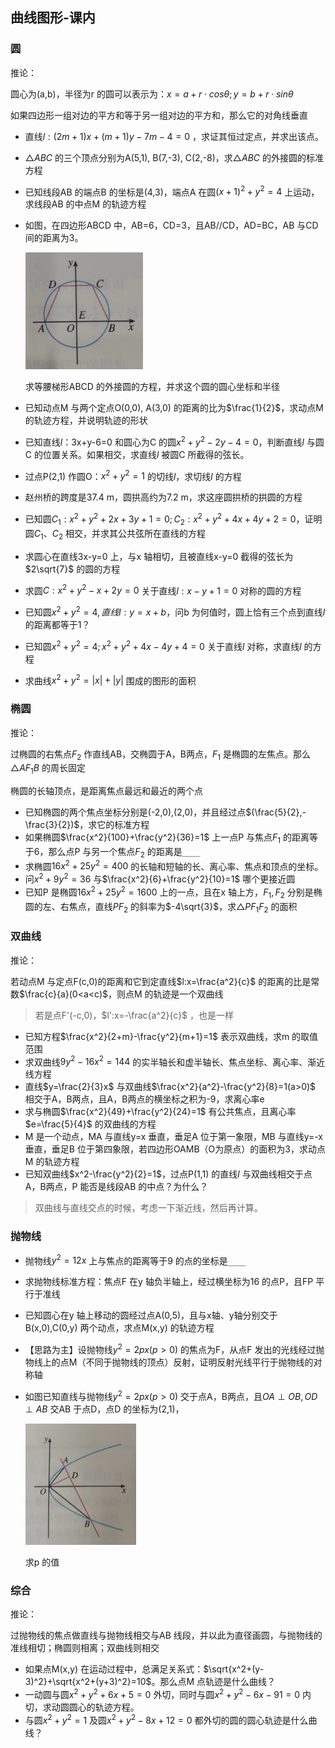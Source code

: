 ## 曲线图形-课内

### 圆

推论：

圆心为(a,b)，半径为r 的圆可以表示为：$x=a+r\cdot cos\theta;y=b+r\cdot sin\theta$

如果四边形一组对边的平方和等于另一组对边的平方和，那么它的对角线垂直



- 直线$l:(2m+1)x+(m+1)y-7m-4=0$ ，求证其恒过定点，并求出该点。

- $\triangle ABC$ 的三个顶点分别为A(5,1), B(7,-3), C(2,-8)，求$\triangle ABC$ 的外接圆的标准方程

- 已知线段AB 的端点B 的坐标是(4,3)，端点A 在圆$(x+1)^2+y^2=4$ 上运动，求线段AB 的中点M 的轨迹方程

- 如图，在四边形ABCD 中，AB=6，CD=3，且AB//CD，AD=BC，AB 与CD 间的距离为3。

  <img src="image-20240319175542003.png" alt="image-20240319175542003" style="zoom:33%;" />

  求等腰梯形ABCD 的外接圆的方程，并求这个圆的圆心坐标和半径

- 已知动点M 与两个定点O(0,0), A(3,0) 的距离的比为$\frac{1}{2}$，求动点M 的轨迹方程，并说明轨迹的形状

- 已知直线$l$：3x+y-6=0 和圆心为C 的圆$x^2+y^2-2y-4=0$，判断直线$l$ 与圆C 的位置关系。如果相交，求直线$l$ 被圆C 所截得的弦长。

- 过点P(2,1) 作圆O：$x^2+y^2=1$ 的切线$l$，求切线$l$ 的方程

- 赵州桥的跨度是37.4 m，圆拱高约为7.2 m，求这座圆拱桥的拱圆的方程

- 已知圆$C_1:x^2+y^2+2x+3y+1=0;C_2:x^2+y^2+4x+4y+2=0$，证明圆$C_1、C_2$ 相交，并求其公共弦所在直线的方程

- 求圆心在直线3x-y=0 上，与x 轴相切，且被直线x-y=0 截得的弦长为$2\sqrt{7}$ 的圆的方程

- 求圆$C:x^2+y^2-x+2y=0$ 关于直线$l:x-y+1=0$ 对称的圆的方程

- 已知圆$x^2+y^2=4,直线l:y=x+b$，问b 为何值时，圆上恰有三个点到直线$l$ 的距离都等于1？

- 已知圆$x^2+y^2=4; x^2+y^2+4x-4y+4=0$ 关于直线$l$ 对称，求直线$l$ 的方程

- 求曲线$x^2+y^2=|x|+|y|$ 围成的图形的面积

  

### 椭圆

推论：

过椭圆的右焦点$F_2$ 作直线AB，交椭圆于A，B两点，$F_1$ 是椭圆的左焦点。那么$\triangle AF_1B$ 的周长固定

椭圆的长轴顶点，是距离焦点最远和最近的两个点



- 已知椭圆的两个焦点坐标分别是(-2,0),(2,0)，并且经过点$(\frac{5}{2},-\frac{3}{2})$，求它的标准方程
- 如果椭圆$\frac{x^2}{100}+\frac{y^2}{36}=1$ 上一点P 与焦点$F_1$ 的距离等于6，那么点P 与另一个焦点$F_2$ 的距离是`____`
- 求椭圆$16x^2+25y^2=400$ 的长轴和短轴的长、离心率、焦点和顶点的坐标。
- 问$x^2+9y^2=36$ 与$\frac{x^2}{6}+\frac{y^2}{10}=1$ 哪个更接近圆
- 已知P 是椭圆$16x^2+25y^2=1600$ 上的一点，且在x 轴上方，$F_1,F_2$ 分别是椭圆的左、右焦点，直线$PF_2$ 的斜率为$-4\sqrt{3}$，求$\triangle PF_1F_2$ 的面积 



### 双曲线

推论：

若动点M 与定点F(c,0)的距离和它到定直线$l:x=\frac{a^2}{c}$ 的距离的比是常数$\frac{c}{a}(0<a<c)$，则点M 的轨迹是一个双曲线

> 若是点F'(-c,0)，$l':x=-\frac{a^2}{c}$ ，也是一样



- 已知方程$\frac{x^2}{2+m}-\frac{y^2}{m+1}=1$ 表示双曲线，求m 的取值范围
- 求双曲线$9y^2-16x^2=144$ 的实半轴长和虚半轴长、焦点坐标、离心率、渐近线方程
- 直线$y=\frac{2}{3}x$ 与双曲线$\frac{x^2}{a^2}-\frac{y^2}{8}=1(a>0)$ 相交于A，B两点，且A，B两点的横坐标之积为-9，求离心率e
- 求与椭圆$\frac{x^2}{49}+\frac{y^2}{24}=1$ 有公共焦点，且离心率$e=\frac{5}{4}$ 的双曲线的方程
- M 是一个动点，MA 与直线y=x 垂直，垂足A 位于第一象限，MB 与直线y=-x 垂直，垂足B 位于第四象限，若四边形OAMB（O为原点）的面积为3，求动点M 的轨迹方程
- 已知双曲线$x^2-\frac{y^2}{2}=1$，过点P(1,1) 的直线$l$ 与双曲线相交于点A，B两点，P 能否是线段AB 的中点？为什么？



>  双曲线与直线交点的时候，考虑一下渐近线，然后再计算。

### 抛物线

- 抛物线$y^2=12x$ 上与焦点的距离等于9 的点的坐标是`____`

- 求抛物线标准方程：焦点F 在y 轴负半轴上，经过横坐标为16 的点P，且FP 平行于准线

- 已知圆心在y 轴上移动的圆经过点A(0,5)，且与x轴、y轴分别交于B(x,0),C(0,y) 两个动点，求点M(x,y) 的轨迹方程

- 【思路为主】设抛物线$y^2=2px(p>0)$ 的焦点为F，从点F 发出的光线经过抛物线上的点M（不同于抛物线的顶点）反射，证明反射光线平行于抛物线的对称轴

- 如图已知直线与抛物线$y^2=2px(p>0)$ 交于点A，B两点，且$OA\perp OB,OD\perp AB$ 交AB 于点D，点D 的坐标为(2,1)，

  <img src="image-20240327103446967.png" alt="image-20240327103446967" style="zoom:25%;" />

  求p 的值



### 综合

推论：

过抛物线的焦点做直线与抛物线相交与AB 线段，并以此为直径画圆，与抛物线的准线相切；椭圆则相离；双曲线则相交



- 如果点M(x,y) 在运动过程中，总满足关系式：$\sqrt{x^2+(y-3)^2}+\sqrt{x^2+(y+3)^2}=10$。那么点M 点轨迹是什么曲线？
- 一动圆与圆$x^2+y^2+6x+5=0$ 外切，同时与圆$x^2+y^2-6x-91=0$ 内切，求动圆圆心的轨迹方程。
- 与圆$x^2+y^2=1$ 及圆$x^2+y^2-8x+12=0$ 都外切的圆的圆心轨迹是什么曲线？
